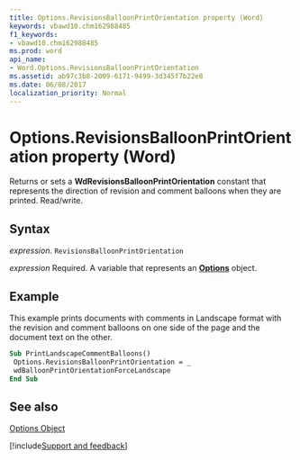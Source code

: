 ```yaml
---
title: Options.RevisionsBalloonPrintOrientation property (Word)
keywords: vbawd10.chm162988485
f1_keywords:
- vbawd10.chm162988485
ms.prod: word
api_name:
- Word.Options.RevisionsBalloonPrintOrientation
ms.assetid: ab97c3b8-2009-6171-9499-3d345f7b22e8
ms.date: 06/08/2017
localization_priority: Normal
---
```



# Options.RevisionsBalloonPrintOrientation property (Word)

Returns or sets a  **WdRevisionsBalloonPrintOrientation** constant that represents the direction of revision and comment balloons when they are printed. Read/write.


## Syntax

_expression_. `RevisionsBalloonPrintOrientation`

_expression_ Required. A variable that represents an **[Options](Word.Options.md)** object.


## Example

This example prints documents with comments in Landscape format with the revision and comment balloons on one side of the page and the document text on the other.


```vb
Sub PrintLandscapeCommentBalloons() 
 Options.RevisionsBalloonPrintOrientation = _ 
 wdBalloonPrintOrientationForceLandscape 
End Sub
```


## See also


[Options Object](Word.Options.md)

[!include[Support and feedback](~/includes/feedback-boilerplate.md)]
